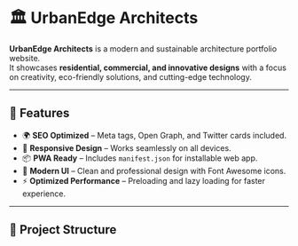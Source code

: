 # 🏛️ UrbanEdge Architects  

**UrbanEdge Architects** is a modern and sustainable architecture portfolio website.  
It showcases **residential, commercial, and innovative designs** with a focus on creativity, eco-friendly solutions, and cutting-edge technology.  

---

## 🚀 Features
- 🌍 **SEO Optimized** – Meta tags, Open Graph, and Twitter cards included.  
- 📱 **Responsive Design** – Works seamlessly on all devices.  
- 📦 **PWA Ready** – Includes `manifest.json` for installable web app.  
- 🎨 **Modern UI** – Clean and professional design with Font Awesome icons.  
- ⚡ **Optimized Performance** – Preloading and lazy loading for faster experience.  

---

## 📂 Project Structure